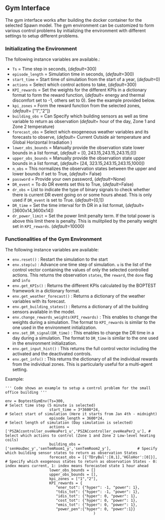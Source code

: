 ## Gym Interface
The gym interface works after building the docker container for the selected Spawn model. The gym environment can be customized to form various control problems by initializing  the environment with different settings to setup different problems. 
 
### Initializating the Environment 

The following instance variables are available.: <br>
* ``Ts`` = Time step in seconds, (*default*=300)
* ``episode_length`` = Simulation time in seconds, (*default*=300)
* ``start_time`` = Start time of simulation from the start of a year, (*default*=0)
* ``actions`` = Select which control actions to take, (*default*=300)
* ``KPI_rewards`` = Set the weights for the different KPIs in a dictionary format to form the reward function, (*default*= energy and thermal discomfort set to -1, others set to 0). See the example provided below. 
* ``kpi_zones`` = Form the reward function from the selected zones, (*default*= ["1","2"])
* ``building_obs`` = Can Specify which building sensors as well as time variable to return as observation (*default*= hour of the day, Zone 1 and Zone 2 temperature)
* ``forecast_obs`` = Select which exogeneous weather variables and its forecasts to observe, (*default*= Current Outside air temperature and Global Horizontal Irradiation )
* ``lower_obs_bounds`` = Manually provide the observation state lower bounds in a list format, (*default* = [0, 243.15,243.15,243.15,0])
* ``upper_obs_bounds`` = Manually provide the observation state upper bounds in a list format, (*default*= [24, 323.15,243.15,243.15,1000])
* ``n_obs`` = This normalizes the observation states between the upper and lower bounds if set to True, (*default*= False)
* ``password`` = Provide your own password, (*default*=None)
* ``DR_event`` = To do DR events set this to True, (*default*=False)
* ``dr_obs`` = List to indicate the type of binary signals to check whether there is current DR event going on or some hours ahead. This is only used if ``DR_event`` is set to True.  (*default*=[0,1])
* ``DR_time`` = Set the time interval for th DR in a list format, (*default*=[3600x14,3600x14])
* ``dr_power_limit`` = Set the power limit penalty term. If the total power is above this limit there is penalty. This is mulitplied by the penalty weight set in ``KPI_rewards``. (*default*=10000)
 
 
 ### Functionalities of the Gym Environment
 
The following instance variables are available: <br>
* ``env.reset()`` : Restart the simulation to the start
* ``env.step(u)`` : Advance one time step of simulation. ``u`` is the list of the control vector containing the values of only the selected controlled actions. This returns the observation ``states``, the ``reward``, the ``done`` flag and ``info``
* ``env.get_KPIs()`` : Returns the different KPIs calculated by the BOPTEST framework in a dictionary format.
* ``env.get_weather_forecast()`` : Returns a dictionary of the weather variables with its forecast.
* ``env.get_building_states()`` : Returns a dictionary of all the building sensors available in the model.
* ``env.change_rewards_weights(KPI_rewards)`` : This enables to change the weights during a simulation. The format to ``KPI_rewards`` is similar to the one used in the environment initialization.
* ``env.set_DR_signal(DR_time)`` : This enables to change the DR time in a day during a simulation. The format to ``DR_time`` is similar to the one used in the environment initialization.
* ``env.get_input_hist()`` : This returns the full control vector including the activated and the deactivated controls. 
* ``env.get_info()`` : This returns the dictionary of all the individual rewards from the individual zones. This is particularly useful for a multi-agent setting. 


 Example: 
 
 ```
 ''' Code shows an example to setup a control problem for the small office building '''
 
 env = BoptestGymEnv(Ts=300,                                                                    # Select time step (5 minute is selected)
                     start_time = 3*3600*24,                                                    # Select start of simulation (Here it starts from Jan 4th - midnight)
                     episode_length = 3600*24,                                                  # Select length of simulation (Day simulation is selected) 
                     actions = ['PSZACcontroller_oveHeaPer1_u','PSZACcontroller_oveHeaPer2_u'], # Select which actions to control (Zone 1 and Zone 2 Low-level heating coils)
                     building_obs = ['senHouDec_y','senTemRoom1_y','senTemRoom2_y'],            # Specify which building sensor states to return as observation States
                     forecast_obs = [{'TDryBul':[0,1],'HGloHor':[0]}],                          # Specify which exogenous states to return as observation States - 0: index means current, 1: index means forecasted state 1 hour ahead
                     lower_obs_bounds = []       
                     upper_obs_bounds = [],
                     kpi_zones = ["1","2"],
                     KPI_rewards = {
                        "ener_tot": {"hyper": -1, "power": 1},
                        "tdis_tot": {"hyper": -1, "power": 1},
                        "idis_tot": {"hyper": 0, "power": 1},
                        "cost_tot": {"hyper": 0, "power": 1},
                        "emis_tot": {"hyper": 0, "power": 1},
                        "power_pen":{"hyper": 0, "power":1}}
                                         ) 
 ```
